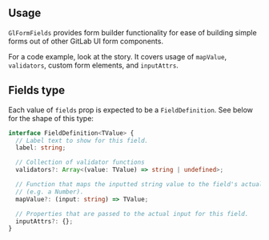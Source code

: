 ## Usage

`GlFormFields` provides form builder functionality for ease of building simple
forms out of other GitLab UI form components.

For a code example, look at the story. It covers usage of `mapValue`, `validators`,
custom form elements, and `inputAttrs`.

## Fields type

Each value of `fields` prop is expected to be a `FieldDefinition`. See below for the shape of this type:

```ts
interface FieldDefinition<TValue> {
  // Label text to show for this field.
  label: string;

  // Collection of validator functions
  validators?: Array<(value: TValue) => string | undefined>;

  // Function that maps the inputted string value to the field's actual value
  // (e.g. a Number).
  mapValue?: (input: string) => TValue;

  // Properties that are passed to the actual input for this field.
  inputAttrs?: {};
}
```
